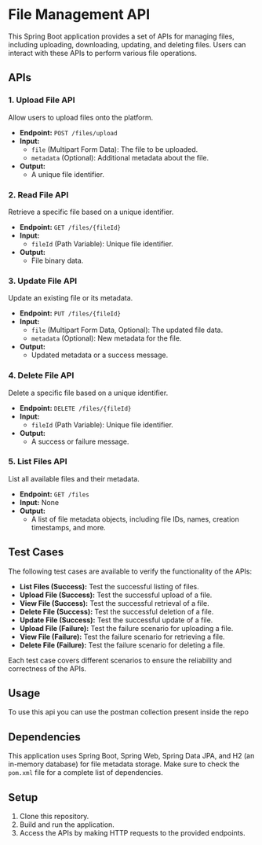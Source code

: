# File Management API

This Spring Boot application provides a set of APIs for managing files, including uploading, downloading, updating, and deleting files. Users can interact with these APIs to perform various file operations.

## APIs

### 1. Upload File API

Allow users to upload files onto the platform.

- **Endpoint:** `POST /files/upload`
- **Input:**
    - `file` (Multipart Form Data): The file to be uploaded.
    - `metadata` (Optional): Additional metadata about the file.
- **Output:**
    - A unique file identifier.

### 2. Read File API

Retrieve a specific file based on a unique identifier.

- **Endpoint:** `GET /files/{fileId}`
- **Input:**
    - `fileId` (Path Variable): Unique file identifier.
- **Output:**
    - File binary data.

### 3. Update File API

Update an existing file or its metadata.

- **Endpoint:** `PUT /files/{fileId}`
- **Input:**
    - `file` (Multipart Form Data, Optional): The updated file data.
    - `metadata` (Optional): New metadata for the file.
- **Output:**
    - Updated metadata or a success message.

### 4. Delete File API

Delete a specific file based on a unique identifier.

- **Endpoint:** `DELETE /files/{fileId}`
- **Input:**
    - `fileId` (Path Variable): Unique file identifier.
- **Output:**
    - A success or failure message.

### 5. List Files API

List all available files and their metadata.

- **Endpoint:** `GET /files`
- **Input:** None
- **Output:**
    - A list of file metadata objects, including file IDs, names, creation timestamps, and more.

## Test Cases

The following test cases are available to verify the functionality of the APIs:

- **List Files (Success):** Test the successful listing of files.
- **Upload File (Success):** Test the successful upload of a file.
- **View File (Success):** Test the successful retrieval of a file.
- **Delete File (Success):** Test the successful deletion of a file.
- **Update File (Success):** Test the successful update of a file.
- **Upload File (Failure):** Test the failure scenario for uploading a file.
- **View File (Failure):** Test the failure scenario for retrieving a file.
- **Delete File (Failure):** Test the failure scenario for deleting a file.

Each test case covers different scenarios to ensure the reliability and correctness of the APIs.

## Usage

To use this api you can use the postman collection present inside the repo

## Dependencies

This application uses Spring Boot, Spring Web, Spring Data JPA, and H2 (an in-memory database) for file metadata storage. Make sure to check the `pom.xml` file for a complete list of dependencies.

## Setup

1. Clone this repository.
2. Build and run the application.
3. Access the APIs by making HTTP requests to the provided endpoints.
